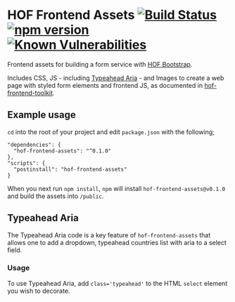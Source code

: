 # HOF Frontend Assets [![Build Status](https://travis-ci.org/UKHomeOfficeForms/hof-frontend-assets.svg?branch=master)](https://travis-ci.org/UKHomeOfficeForms/hof-frontend-assets) [![npm version](https://badge.fury.io/js/hof-frontend-assets.svg)](https://badge.fury.io/js/hof-frontend-assets) [![Known Vulnerabilities](https://snyk.io/test/npm/hof-frontend-assets/badge.svg)](https://snyk.io/test/npm/hof-frontend-assets)

Frontend assets for building a form service with [HOF Bootstrap](https://github.com/UKHomeOfficeForms/hof-bootstrap).

Includes CSS, JS - including [Typeahead Aria](https://github.com/UKHomeOffice/typeahead-aria) - and Images to create a web page with styled form elements and frontend JS, as documented in [hof-frontend-toolkit](https://github.com/UKHomeOfficeForms/hof-frontend-toolkit).


## Example usage

`cd` into the root of your project and edit `package.json` with the following;

```
"dependencies": {
  "hof-frontend-assets": "^0.1.0"
},
"scripts": {
  "postinstall": "hof-frontend-assets"
}
```

When you next run `npm install`, `npm` will install `hof-frontend-assets@v0.1.0` and build the assets into `/public`.

## Typeahead Aria

The Typeahead Aria code is a key feature of `hof-frontend-assets` that allows one to add a dropdown, typeahead countries list with aria to a select field.

### Usage
To use Typeahead Aria, add `class='typeahead'` to the HTML `select` element you wish to decorate.
